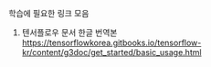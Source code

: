 학습에 필요한 링크 모음<br>

1. 텐서플로우 문서 한글 번역본
https://tensorflowkorea.gitbooks.io/tensorflow-kr/content/g3doc/get_started/basic_usage.html
